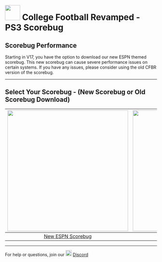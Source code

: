 # <img width="50" src="https://media.playstation.com/is/image/SCEA/playstation-store-bag-spotlight-01-us-12jun17?$native_t$"> College Football Revamped - PS3 Scorebug

## Scorebug Performance
Starting in V17, you have the option to download our new ESPN themed scorebug. This new scorebug can cause severe performance issues on certain systems. If you have any issues, please consider using the old CFBR version of the scorebug.

---------

## Select Your Scorebug - (New Scorebug or Old Scorebug Download)
| <a href="https://github.com/cfbrevamped/CFBR-Easy-Installer/blob/master/PS3/digital_SB.md"><img width="400" src="https://github.com/cfbrevamped/CFBR-Easy-Installer/blob/master/assets/images/ESPN.png"></a>  | <a href="https://github.com/cfbrevamped/CFBR-Easy-Installer/blob/master/PS3/digital.md"><img width="400" src="https://github.com/cfbrevamped/CFBR-Easy-Installer/blob/master/assets/images/CFBR.png">
|:---:|:---:|
| [New ESPN Scorebug](https://github.com/cfbrevamped/CFBR-Easy-Installer/blob/master/PS3/digital_SB.md) | [Old CFBR Scorebug](https://github.com/cfbrevamped/CFBR-Easy-Installer/blob/master/PS3/digital.md) |

---------
For help or questions, join our <img width="20" src="https://logo-logos.com/wp-content/uploads/2018/03/Discord_icon.png"> [Discord](https://discord.com/invite/cfbr)
